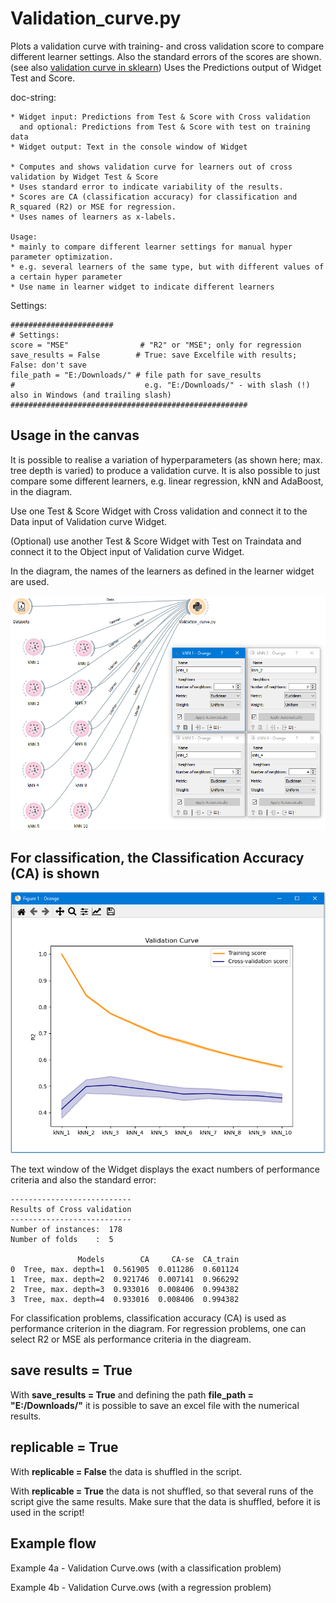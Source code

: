 # Validation_curve.py
Plots a validation curve with training- and cross validation score to compare different learner settings.
Also the standard errors of the scores are shown. (see also [validation curve in sklearn](https://scikit-learn.org/stable/modules/learning_curve.html#validation-curve))
Uses the Predictions output of Widget Test and Score.

doc-string:

```
* Widget input: Predictions from Test & Score with Cross validation
  and optional: Predictions from Test & Score with test on training data
* Widget output: Text in the console window of Widget

* Computes and shows validation curve for learners out of cross validation by Widget Test & Score
* Uses standard error to indicate variability of the results.
* Scores are CA (classification accuracy) for classification and R_squared (R2) or MSE for regression.
* Uses names of learners as x-labels.

Usage: 
* mainly to compare different learner settings for manual hyper parameter optimization.
* e.g. several learners of the same type, but with different values of a certain hyper parameter
* Use name in learner widget to indicate different learners

```

Settings:

```
#######################
# Settings:
score = "MSE"                # "R2" or "MSE"; only for regression
save_results = False        # True: save Excelfile with results; False: don't save
file_path = "E:/Downloads/" # file path for save_results
#                             e.g. "E:/Downloads/" - with slash (!) also in Windows (and trailing slash)
#####################################################

```

## Usage in the canvas
It is possible to realise a variation of hyperparameters (as shown here; max. tree depth is varied) to produce a validation curve. It is also possible to just compare some different learners, e.g. linear regression, kNN and AdaBoost,  in the diagram. 

Use one Test & Score Widget with Cross validation and connect it to the Data input of Validation curve Widget. 

(Optional) use another Test & Score Widget with Test on Traindata and connect it to the Object input of Validation curve Widget. 

In the diagram, the names of the learners as defined in the learner widget are used.

![](images/validation_curve_02.png)

## For classification, the Classification Accuracy (CA) is shown

![](images/validation_curve_03.png)

The text window of the Widget displays the exact numbers of performance criteria and also the standard error:
```
---------------------------
Results of Cross validation
---------------------------
Number of instances:  178
Number of folds    :  5

               Models        CA     CA-se  CA_train
0  Tree, max. depth=1  0.561905  0.011286  0.601124
1  Tree, max. depth=2  0.921746  0.007141  0.966292
2  Tree, max. depth=3  0.933016  0.008406  0.994382
3  Tree, max. depth=4  0.933016  0.008406  0.994382
```


For classification problems, classification accuracy (CA) is used as performance criterion in the diagram. For regression problems, one can select R2 or MSE als performance criteria in the diagream.

## save results = True

With __save_results = True__ and defining the path __file_path = "E:/Downloads/"__ it is possible to save an excel file with the numerical results.

## replicable = True

With __replicable = False__ the data is shuffled in the script. 

With __replicable = True__ the data is not shuffled, so that several runs of the script give the same results. Make sure that the data is shuffled, before it is used in the script!

## Example flow
Example 4a - Validation Curve.ows (with a classification problem)

Example 4b - Validation Curve.ows (with a regression problem)

